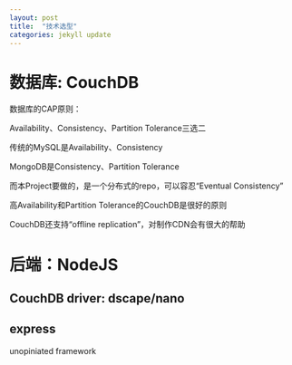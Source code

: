 ```yaml
---
layout: post
title:  "技术选型"
categories: jekyll update
---
```


# 数据库: CouchDB

数据库的CAP原则：

Availability、Consistency、Partition Tolerance三选二

传统的MySQL是Availability、Consistency

MongoDB是Consistency、Partition Tolerance

而本Project要做的，是一个分布式的repo，可以容忍“Eventual Consistency”

高Availability和Partition Tolerance的CouchDB是很好的原则

CouchDB还支持“offline replication”，对制作CDN会有很大的帮助



# 后端：NodeJS

## CouchDB driver: dscape/nano

## express

unopiniated framework